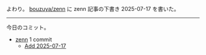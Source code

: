 よわり。 [bouzuya/zenn] に zenn 記事の下書き 2025-07-17 を書いた。

---

今日のコミット。

- [zenn](https://github.com/bouzuya/zenn) 1 commit
  - [Add 2025-07-17](https://github.com/bouzuya/zenn/commit/c9d8956d3c7f0097795cd617866b25cc0c3b016e)

[bouzuya/zenn]: https://github.com/bouzuya/zenn
